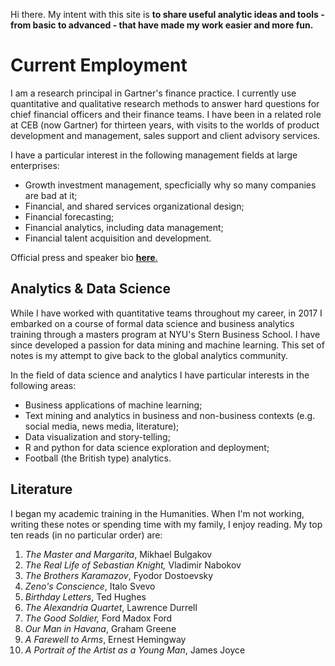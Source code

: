 Hi there. My intent with this site is **to share useful analytic ideas and tools  - from basic to advanced - that have made my work easier and more fun.**

<h1>Current Employment</h1>

I am a research principal in Gartner's finance practice. I currently use quantitative and qualitative research methods to answer hard questions for chief financial officers and their finance teams. I have been in a related role at CEB (now Gartner) for thirteen years, with visits to the worlds of product development and management, sales support and client advisory services.

I have a particular interest in the following management fields at large enterprises: 

<ul>
<li>Growth investment management, specficially why so many companies are bad at it; </li>
<li>Financial, and shared services organizational design; </li>
<li>Financial forecasting;</li>
<li>Financial analytics, including data management; </li>
<li>Financial talent acquisition and development. </li>
</ul>


Official press and speaker bio 
[**here**.](https://news.cebglobal.com/Tim-Raiswell)

<h2>Analytics & Data Science</h2>
While I have worked with quantitative teams throughout my career, in 2017 I embarked on a course of formal data science and business analytics training through a masters program at NYU's Stern Business School. I have since developed a passion for data mining and machine learning. This set of notes is my attempt to give back to the global analytics community. 

In the field of data science and analytics I have particular interests in the following areas:

<ul>
<li>Business applications of machine learning; </li>
<li>Text mining and analytics in business and non-business contexts (e.g. social media, news media, literature); </li>
<li>Data visualization and story-telling; </li>
<li>R and python for data science exploration and deployment;</li>
<li>Football (the British type) analytics.</li>
</ul>


<h2>Literature</h2>
I began my academic training in the Humanities. When I'm not working, writing these notes or spending time with my family, I enjoy reading. My top ten reads (in no particular order) are:

1. *The Master and Margarita*, Mikhael Bulgakov
2. *The Real Life of Sebastian Knight,* Vladimir Nabokov
3. *The Brothers Karamazov*, Fyodor Dostoevsky
4. *Zeno's Conscience*, Italo Svevo
5. *Birthday Letters*, Ted Hughes
6. *The Alexandria Quartet*, Lawrence Durrell
7. *The Good Soldier,* Ford Madox Ford
8. *Our Man in Havana*, Graham Greene
9. *A Farewell to Arms*, Ernest Hemingway
10. *A Portrait of the Artist as a Young Man*, James Joyce

